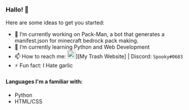 ### Hallo! 👋

Here are some ideas to get you started:

- 🔭 I’m currently working on Pack-Man, a bot that generates a manifest.json for minecraft bedrock pack making.
- 🌱 I’m currently learning Python and Web Development
- 📫 How to reach me: <img alt="My Websute" width="22px" src="https://media.discordapp.net/attachments/836232703379505183/843704449386283048/78dd3a9a29a5fdec.png" />][My Trash Website] | Discord: `Spooky#0683`
- ⚡ Fun fact: I Hate garlic

#### Languages I'm a familiar with:

- Python
- HTML/CSS
